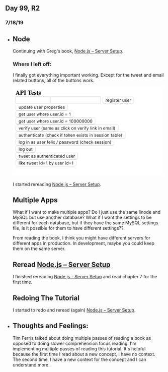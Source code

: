 
## Day 99, R2
### 7/18/19

- ## Node
  Continuing with Greg's book, [Node.js – Server Setup](https://www.patreon.com/posts/node-api-source-27588087).
  
  ### Where I left off:
  I finally got everything important working. Except for the tweet and email related buttons, all of the buttons work.

  <img src="log_imgs/ui_7-17.PNG" width = "500"/>

  I started rereading [Node.js – Server Setup](https://www.patreon.com/posts/node-api-source-27588087).

  ## Multiple Apps
  What if I want to make multiple apps? Do I just use the same linode and MySQL but use another database? What if I want the settings to be different for each database, but if they have the same MySQL settings file, is it possible for them to have different settings??

  From reading the book, I think you might have different servers for different apps in production. In development, maybe you could keep them on the same server.

  ## Reread [Node.js – Server Setup](https://www.patreon.com/posts/node-api-source-27588087)
  I finished rereading [Node.js – Server Setup](https://www.patreon.com/posts/node-api-source-27588087) and read chapter 7 for the first time.

  ## Redoing The Tutorial
  I started to redo and reread (again) [Node.js – Server Setup](https://www.patreon.com/posts/node-api-source-27588087).

- ## Thoughts and Feelings:
  Tim Ferris talked about doing multiple passes of reading a book as opposed to doing slower comprehension focus reading. I'm implementing multiple passes of reading this tutorial. It's helpful because the first time I read about a new concept, I have no context. The second time, I have a new context for the concept and I can understand more.